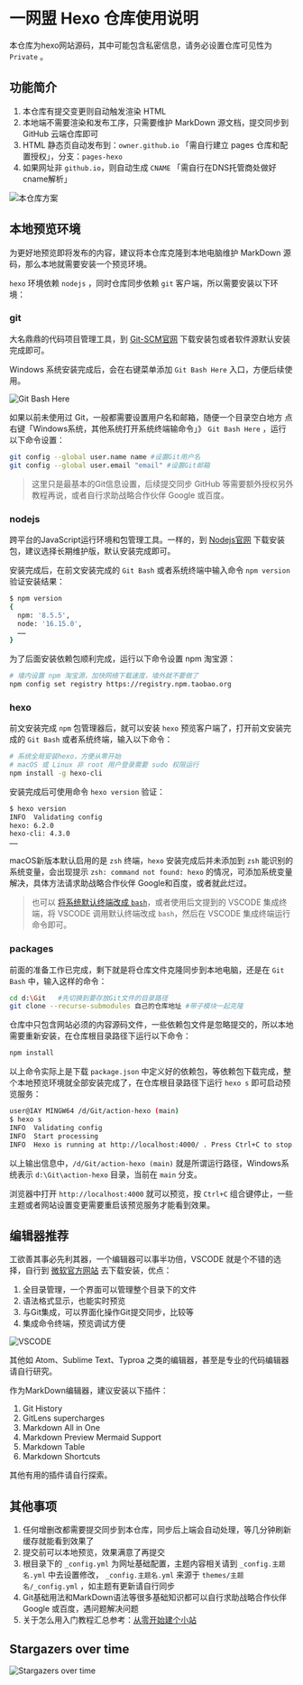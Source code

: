 # 一网盟 Hexo 仓库使用说明
本仓库为hexo网站源码，其中可能包含私密信息，请务必设置仓库可见性为 `Private` 。
## 功能简介
1. 本仓库有提交变更则自动触发渲染 HTML
2. 本地端不需要渲染和发布工序，只需要维护 MarkDown 源文档，提交同步到 GitHub 云端仓库即可
3. HTML 静态页自动发布到：`owner.github.io` 「需自行建立 pages 仓库和配置授权」，分支：`pages-hexo`
4. 如果网址非 `github.io`，则自动生成 `CNAME` 「需自行在DNS托管商处做好cname解析」
   
![本仓库方案](https://cdn.jsdelivr.net/gh/828767/static/images/github_page_free.png)

## 本地预览环境
为更好地预览即将发布的内容，建议将本仓库克隆到本地电脑维护 MarkDown 源码，那么本地就需要安装一个预览环境。

`hexo` 环境依赖 `nodejs` ，同时仓库同步依赖 `git` 客户端，所以需要安装以下环境：
### **git**
大名鼎鼎的代码项目管理工具，到 [Git-SCM官网](https://git-scm.com/downloads) 下载安装包或者软件源默认安装完成即可。

Windows 系统安装完成后，会在右键菜单添加 `Git Bash Here` 入口，方便后续使用。

![Git Bash Here](https://cdn.jsdelivr.net/gh/828767/static/images/git_menu_gitbashhere.png)

如果以前未使用过 Git，一般都需要设置用户名和邮箱，随便一个目录空白地方 点右键「Windows系统，其他系统打开系统终端输命令」》 `Git Bash Here` ，运行以下命令设置：
```bash
git config --global user.name name #设置Git用户名
git config --global user.email "email" #设置Git邮箱
```
> 这里只是最基本的Git信息设置，后续提交同步 GitHub 等需要额外授权另外教程再说，或者自行求助战略合作伙伴 Google 或百度。


### **nodejs**
跨平台的JavaScript运行环境和包管理工具。一样的，到 [Nodejs官网](https://nodejs.org/zh-cn/) 下载安装包，建议选择长期维护版，默认安装完成即可。

安装完成后，在前文安装完成的 `Git Bash` 或者系统终端中输入命令 `npm version` 验证安装结果：
```bash
$ npm version
{
  npm: '8.5.5',
  node: '16.15.0',
  ……
}
```

为了后面安装依赖包顺利完成，运行以下命令设置 npm 淘宝源：
```bash
# 墙内设置 npm 淘宝源，加快网络下载速度，墙外就不要做了
npm config set registry https://registry.npm.taobao.org
```

### **hexo**
前文安装完成 `npm` 包管理器后，就可以安装 `hexo` 预览客户端了，打开前文安装完成的 `Git Bash` 或者系统终端，输入以下命令：
```bash
# 系统全局安装hexo，方便从零开始
# macOS 或 Linux 非 root 用户登录需要 sudo 权限运行
npm install -g hexo-cli
```
安装完成后可使用命令 `hexo version` 验证：
```bash
$ hexo version
INFO  Validating config
hexo: 6.2.0
hexo-cli: 4.3.0
……
```

macOS新版本默认启用的是 `zsh` 终端，`hexo` 安装完成后并未添加到 `zsh` 能识别的系统变量，会出现提示 `zsh: command not found: hexo` 的情况，可添加系统变量解决，具体方法请求助战略合作伙伴 Google和百度，或者就此烂过。

> 也可以 [将系统默认终端改成 `bash`](https://support.apple.com/zh-cn/guide/terminal/trml113/mac)，或者使用后文提到的 VSCODE 集成终端，将 VSCODE 调用默认终端改成 `bash`，然后在 VSCODE 集成终端运行命令即可。

### **packages**
前面的准备工作已完成，剩下就是将仓库文件克隆同步到本地电脑，还是在 `Git Bash` 中，输入这样的命令：
```bash
cd d:\Git   #先切换到要存放Git文件的目录路径
git clone --recurse-submodules 自己的仓库地址 #带子模块一起克隆
```

仓库中只包含网站必须的内容源码文件，一些依赖包文件是忽略提交的，所以本地需要重新安装，在仓库根目录路径下运行以下命令：
```bash
npm install
```

以上命令实际上是下载 `package.json` 中定义好的依赖包，等依赖包下载完成，整个本地预览环境就全部安装完成了，在仓库根目录路径下运行 `hexo s` 即可启动预览服务：
```bash
user@IAY MINGW64 /d/Git/action-hexo (main)
$ hexo s
INFO  Validating config
INFO  Start processing
INFO  Hexo is running at http://localhost:4000/ . Press Ctrl+C to stop.
```
以上输出信息中，`/d/Git/action-hexo (main)` 就是所谓运行路径，Windows系统表示 `d:\Git\action-hexo` 目录，当前在 `main` 分支。

浏览器中打开 `http://localhost:4000` 就可以预览，按 `Ctrl+C` 组合键停止，一些主题或者网站设置变更需要重启该预览服务才能看到效果。

## 编辑器推荐
工欲善其事必先利其器，一个编辑器可以事半功倍，VSCODE 就是个不错的选择，自行到 [微软官方网站](https://code.visualstudio.com/download) 去下载安装，优点：
1. 全目录管理，一个界面可以管理整个目录下的文件
2. 语法格式显示，也能实时预览
3. 与Git集成，可以界面化操作Git提交同步，比较等
4. 集成命令终端，预览调试方便
 
![VSCODE](https://cdn.jsdelivr.net/gh/828767/static/images/vscode-hexo.png)

其他如 Atom、Sublime Text、Typroa 之类的编辑器，甚至是专业的代码编辑器请自行研究。

作为MarkDown编辑器，建议安装以下插件：
1. Git History
2. GitLens supercharges
3. Markdown All in One
4. Markdown Preview Mermaid Support
5. Markdown Table
6. Markdown Shortcuts

其他有用的插件请自行探索。

## 其他事项
1. 任何增删改都需要提交同步到本仓库，同步后上端会自动处理，等几分钟刷新缓存就能看到效果了
2. 提交前可以本地预览，效果满意了再提交
3. 根目录下的 `_config.yml` 为网址基础配置，主题内容相关请到 `_config.主题名.yml` 中去设置修改， `_config.主题名.yml` 来源于 `themes/主题名/_config.yml` ，如主题有更新请自行同步
4. Git基础用法和MarkDown语法等很多基础知识都可以自行求助战略合作伙伴 Google 或百度，遇问题解决问题
5. 关于怎么用入门教程汇总参考：[从零开始建个小站](https://yiwangmeng.cn/guide-how-to-build-site-0.html)


## Stargazers over time

![Stargazers over time](https://starchart.cc/828767/action-hexo.svg)
